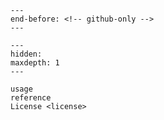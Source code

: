 ```{include} ../README.md
---
end-before: <!-- github-only -->
---
```

[license]: license
[command-line reference]: usage

```{toctree}
---
hidden:
maxdepth: 1
---

usage
reference
License <license>
```
